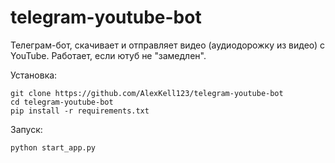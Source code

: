 # telegram-youtube-bot

Телеграм-бот, скачивает и отправляет видео (аудиодорожку из видео) с YouTube. Работает, если ютуб не "замедлен".

Установка:
```shell
git clone https://github.com/AlexKell123/telegram-youtube-bot
cd telegram-youtube-bot
pip install -r requirements.txt 
```

Запуск:
```shell
python start_app.py
```
